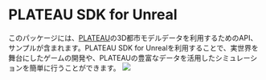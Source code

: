 # PLATEAU SDK for Unreal

このパッケージには、[PLATEAU](https://www.mlit.go.jp/plateau/)の3D都市モデルデータを利用するためのAPI、サンプルが含まれます。PLATEAU SDK for Unrealを利用することで、実世界を舞台にしたゲームの開発や、PLATEAUの豊富なデータを活用したシミュレーションを簡単に行うことができます。
![](resources/index/citymodel.png)  

